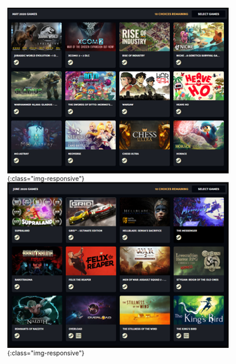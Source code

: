 ![2020 May](humblebundle/HB_2020_05.png){:class="img-responsive"}
![2020 June](humblebundle/HB_2020_06.png){:class="img-responsive"}